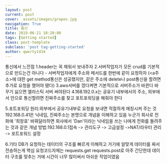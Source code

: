 ```yaml
---
layout: post
current: post
cover:  assets/images/grapes.jpg
navigation: True
title: 통신
date: 2019-06-21 10:20:00
tags: [Getting started]
class: post-template
subclass: 'post tag-getting-started'
author: qwerty1434
---
```


통신에서 느낀점
1.header는 꼭 채워서 보내주자
2.서버작업자가 모든 crud를 기본적으로 만드는건 아니다 - 서버작업자에게 주소와 메서드를 한번에 같이 요청하자
(<a주소>에 대한 get method통신은 성공했지만, 같은 주소에 delete나 post통신을 할려면 추가로 요청을 했어야 됐다)
3.aws서버를 껐다켜면 기본적으로 서버주소가 바뀐다
  바꾸기 싫으면 엘라스틱 서버 써야된다
4.168.192.0.x는 공유기 내부에서의 주소, 외부에서 안으로 통신할려면 진짜주소를 찾고 포트포워딩을 해줘야 한다

5.포트포워딩
  원리:외부에서 공유기내부로 요청을 보내면 적절하게 매칭시켜 주는 것 
    192.168.0.41은 닉네임, 진짜주소는 본명으로 개념을 이해하고 있음
    누군가 회사로 전화애 '최창효' 바꿔달라하면 회사에서 'Dan'이라는 닉네임을 쓰는 나에게 전화를 돌려주는 것과 같은 개념
  방법:192.168.0.1접속 -> 관리도구 -> 고급설정 ->NAT/라우터 관리 -> 포트포워드 설정

6.기타
  DB가 요청하는 데이터의 구조를 빠르게 이해하고 거기에 알맞게 데이터를 짜서 전송하는게 핵심
  요청코드자체는 requests.get requests.post로 아주 간단한데 데이터 구조를 맞추는 거에 시간이 너무 많이써서 아쉬운 작업이였음
